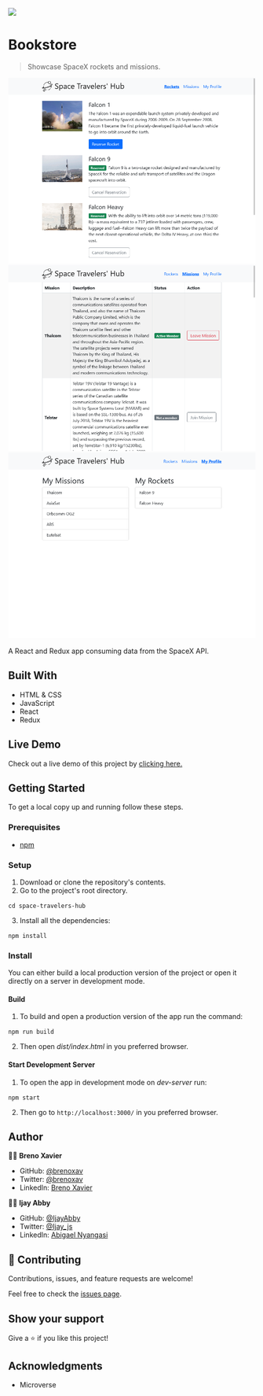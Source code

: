 ![](https://img.shields.io/badge/Microverse-blueviolet)

# Bookstore

> Showcase SpaceX rockets and missions.

![screenshot](./screenshot-1.png)
![screenshot](./screenshot-2.png)
![screenshot](./screenshot-3.png)

A React and Redux app consuming data from the SpaceX API.

## Built With

- HTML & CSS
- JavaScript
- React
- Redux

## Live Demo

Check out a live demo of this project by [clicking here.](https://space-travelers-x.netlify.app/)

## Getting Started

To get a local copy up and running follow these steps.


### Prerequisites

- [npm](https://docs.npmjs.com/downloading-and-installing-node-js-and-npm)

### Setup

1. Download or clone the repository's contents.
2. Go to the project's root directory.
```
cd space-travelers-hub
```
3. Install all the dependencies:
```
npm install
```

### Install

You can either build a local production version of the project or open it directly on a server in development mode.

  #### Build

  1. To build and open a production version of the app run the command:
  ```
  npm run build
  ```
  2. Then open *dist/index.html* in you preferred browser.

  #### Start Development Server

  1. To open the app in development mode on *dev-server* run:
  ```
  npm start
  ```
  2. Then go to `http://localhost:3000/` in you preferred browser.

## Author

👨‍💻 **Breno Xavier**

- GitHub: [@brenoxav](https://github.com/brenoxav)
- Twitter: [@brenoxav](https://twitter.com/brenoxav)
- LinkedIn: [Breno Xavier](https://linkedin.com/in/brenoxav)

👩‍💻 **Ijay Abby**
- GitHub: [@IjayAbby](https://github.com/IjayAbby)
- Twitter: [@Ijay_js](https://twitter.com/Ijay_js)
- LinkedIn: [Abigael Nyangasi](https://www.linkedin.com/in/ijayabby4/)

## 🤝 Contributing

Contributions, issues, and feature requests are welcome!

Feel free to check the [issues page](https://github.com/brenoxav/space-travelers-hub/issues).

## Show your support

Give a ⭐️ if you like this project!

## Acknowledgments

- Microverse

